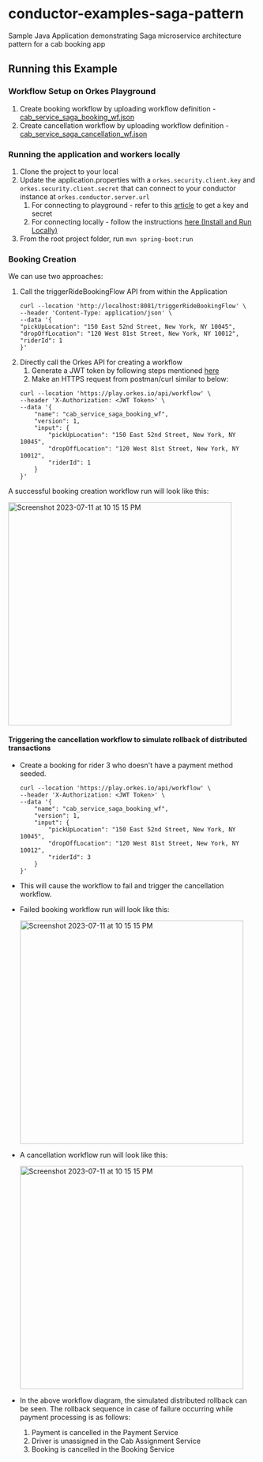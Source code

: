 # conductor-examples-saga-pattern
Sample Java Application demonstrating Saga microservice architecture pattern for a cab booking app

## Running this Example

### Workflow Setup on Orkes Playground
1. Create booking workflow by uploading workflow definition - [cab_service_saga_booking_wf.json](src/main/resources/cab_service_saga_booking_wf.json)
2. Create cancellation workflow by uploading workflow definition - [cab_service_saga_cancellation_wf.json](src/main/resources/cab_service_saga_cancellation_wf.json)

### Running the application and workers locally

1. Clone the project to your local
2. Update the application.properties with a `orkes.security.client.key` and `orkes.security.client.secret` that can connect to your conductor instance at `orkes.conductor.server.url`
    1. For connecting to playground - refer to this [article](https://orkes.io/content/how-to-videos/access-key-and-secret) to get a key and secret
    2. For connecting locally - follow the instructions [here (Install and Run Locally)](https://orkes.io/content/get-orkes-conductor)
3. From the root project folder, run `mvn spring-boot:run`

### Booking Creation

We can use two approaches:
1. Call the triggerRideBookingFlow API from within the Application
   ```
   curl --location 'http://localhost:8081/triggerRideBookingFlow' \
   --header 'Content-Type: application/json' \
   --data '{
   "pickUpLocation": "150 East 52nd Street, New York, NY 10045",
   "dropOffLocation": "120 West 81st Street, New York, NY 10012",
   "riderId": 1
   }'
   ```
2. Directly call the Orkes API for creating a workflow
   1. Generate a JWT token by following steps mentioned [here](https://orkes.io/content/access-control-and-security/applications#generating-token)
   2. Make an HTTPS request from postman/curl similar to below:
   ```
   curl --location 'https://play.orkes.io/api/workflow' \
   --header 'X-Authorization: <JWT Token>' \
   --data '{
       "name": "cab_service_saga_booking_wf",
       "version": 1,
       "input": {
           "pickUpLocation": "150 East 52nd Street, New York, NY 10045",
           "dropOffLocation": "120 West 81st Street, New York, NY 10012",
           "riderId": 1
       }
   }'
   ```
   
A successful booking creation workflow run will look like this:

<img width="452" alt="Screenshot 2023-07-11 at 10 15 15 PM" src="https://github.com/conductor-sdk/conductor-examples-saga-pattern/assets/127052609/4db84807-25c2-42e3-83bd-e15340d19a79">

#### Triggering the cancellation workflow to simulate rollback of distributed transactions

* Create a booking for rider 3 who doesn't have a payment method seeded.
   ```
   curl --location 'https://play.orkes.io/api/workflow' \
   --header 'X-Authorization: <JWT Token>' \
   --data '{
       "name": "cab_service_saga_booking_wf",
       "version": 1,
       "input": {
           "pickUpLocation": "150 East 52nd Street, New York, NY 10045",
           "dropOffLocation": "120 West 81st Street, New York, NY 10012",
           "riderId": 3
       }
   }'
   ```

* This will cause the workflow to fail and trigger the cancellation workflow.
* Failed booking workflow run will look like this:

  <img width="452" alt="Screenshot 2023-07-11 at 10 15 15 PM" src="https://github.com/conductor-sdk/conductor-examples-saga-pattern/assets/127052609/4db84807-25c2-42e3-83bd-e15340d19a79">

* A cancellation workflow run will look like this:

  <img width="452" alt="Screenshot 2023-07-11 at 10 15 15 PM" src="https://github.com/conductor-sdk/conductor-examples-saga-pattern/assets/127052609/4db84807-25c2-42e3-83bd-e15340d19a79">

* In the above workflow diagram, the simulated distributed rollback can be seen. The rollback sequence in case of failure occurring while payment processing is as follows:
  1. Payment is cancelled in the Payment Service
  2. Driver is unassigned in the Cab Assignment Service
  3. Booking is cancelled in the Booking Service
